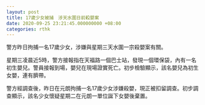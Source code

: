 ```yaml
---
layout: post
title: 17歲少女被捕　涉天水圍日前殺嬰案
date: 2020-09-25 23:21:45.000000000 +08:00
categories: rthk
---
```


警方昨日拘捕一名17歲少女，涉嫌與星期三天水圍一宗殺嬰案有關。

星期三凌晨近5時，警方接報指在天福路一個巴士站，發現一個環保袋，內有一名初生嬰兒。警員接報到場，嬰兒在現場證實死亡。初步檢驗顯示，該名嬰兒為初生女嬰，連有臍帶。

警方經調查後，昨日在元朗拘捕一名17歲少女涉嫌殺嬰，現正被扣留調查。初步調查顯示，該名少女懷疑星期二在元朗一單位誕下女嬰後棄置。
